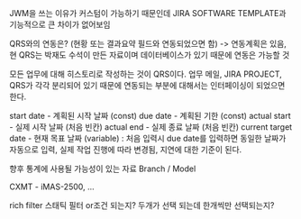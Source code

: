 JWM을 쓰는 이유가 커스텀이 가능하기 때문인데 JIRA SOFTWARE TEMPLATE과 기능적으로 큰 차이가 없어보임

QRS와의 연동은? (현황 또는 결과요약 필드와 연동되었으면 함)
-> 연동계획은 있음, 현 QRS는 박재도 수석이 만든 자료이며 데이터베이스가 있기 때문에 연동은 가능할 것

모든 업무에 대해 히스토리로 작성하는 것이 QRS이다. 업무 메일, JIRA PROJECT, QRS가 각각 분리되어 있기 때문에 연동되는 부분에 대해서는 인터페이싱이 되었으면 한다.

start date - 계획된 시작 날짜 (const)
due date - 계획된 기한 (const)
actual start - 실제 시작 날짜 (처음 빈칸)
actual end - 실제 종료 날짜 (처음 빈칸)
current target date - 현재 목표 날짜 (variable) : 처음 입력시 due date를 입력하면 동일한 날짜가 자동으로 입력, 실제 작업 진행에 따라 변경됨, 지연에 대한 기준이 된다.

향후 통계에 사용될 가능성이 있는 자료
Branch / Model

CXMT - iMAS-2500, ...

rich filter 스태틱 필터 or조건 되는지? 두개가 선택 되는데 한개씩만 선택되는지?